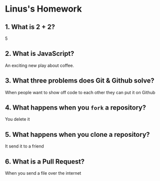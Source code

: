 # Linus's Homework

## 1. What is 2 + 2?

5

## 2. What is JavaScript?

An exciting new play about coffee.

## 3. What three problems does Git & Github solve?

When people want to show off code to each other they can put it on Github

## 4. What happens when you `fork` a repository?

You delete it

## 5. What happens when you clone a repository?

It send it to a friend

## 6. What is a Pull Request?

When you send a file over the internet
